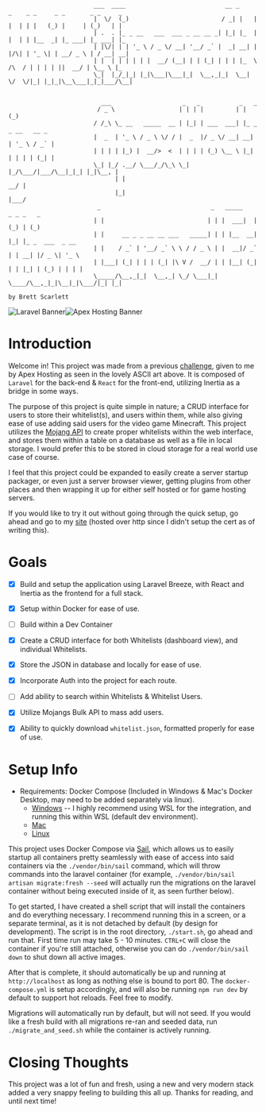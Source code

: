 ```
                        ___  ____                            __ _     _    _ _     _ _       _ _     _   
                        |  \/  (_)                          / _| |   | |  | | |   (_) |     | (_)   | |  
                        | .  . |_ _ __   ___  ___ _ __ __ _| |_| |_  | |  | | |__  _| |_ ___| |_ ___| |_ 
                        | |\/| | | '_ \ / _ \/ __| '__/ _` |  _| __| | |/\| | '_ \| | __/ _ \ | / __| __|
                        | |  | | | | | |  __/ (__| | | (_| | | | |_  \  /\  / | | | | ||  __/ | \__ \ |_ 
                        \_|  |_/_|_| |_|\___|\___|_|  \__,_|_|  \__|  \/  \/|_| |_|_|\__\___|_|_|___/\__|
                                                                                                         
                                                                                                         
                          ___                    _   _           _   _                                   
                         / _ \                  | | | |         | | (_)                                  
                        / /_\ \_ __   _____  __ | |_| | ___  ___| |_ _ _ __   __ _                       
                        |  _  | '_ \ / _ \ \/ / |  _  |/ _ \/ __| __| | '_ \ / _` |                      
                        | | | | |_) |  __/>  <  | | | | (_) \__ \ |_| | | | | (_| |                      
                        \_| |_/ .__/ \___/_/\_\ \_| |_/\___/|___/\__|_|_| |_|\__, |                      
                              | |                                             __/ |                      
                              |_|                                            |___/
                         _                               _   _____    _ _ _   _                          
                        | |                             | | |  ___|  | (_) | (_)                         
                        | |     __ _ _ __ __ ___   _____| | | |__  __| |_| |_ _  ___  _ __               
                        | |    / _` | '__/ _` \ \ / / _ \ | |  __|/ _` | | __| |/ _ \| '_ \              
                        | |___| (_| | | | (_| |\ V /  __/ | | |__| (_| | | |_| | (_) | | | |             
                        \_____/\__,_|_|  \__,_| \_/ \___|_| \____/\__,_|_|\__|_|\___/|_| |_|             

by Brett Scarlett
```


![Laravel Banner](https://laravel.com/img/logomark.min.svg)![Apex Hosting Banner](https://cdn.apexminecrafthosting.com/assets/images/apex_logo.webp)             




# Introduction

Welcome in! This project was made from a previous [challenge](https://github.com/13011brett/apex_challenge), given to me by Apex Hosting as seen in the lovely ASCII art above. It is composed of `Laravel` for the back-end & `React` for the front-end, utilizing Inertia as a bridge in some ways.

The purpose of this project is quite simple in nature; a CRUD interface for users to store their whitelist(s), and users within them, while also giving ease of use adding said users for the video game Minecraft. This project utilizes the [Mojang API](https://wiki.vg/Mojang_API#Usernames_to_UUIDs) to create proper whitelists within the web interface, and stores them within a table on a database as well as a file in local storage. I would prefer this to be stored in cloud storage for a real world use case of course.

I feel that this project could be expanded to easily create a server startup packager, or even just a server browser viewer, getting plugins from other places and then wrapping it up for either self hosted or for game hosting servers.

If you would like to try it out without going through the quick setup, go ahead and go to my [site](http://apex.scarletttech.com) (hosted over http since I didn't setup the cert as of writing this).

# Goals

- [x] Build and setup the application using Laravel Breeze, with React and Inertia as the frontend for a full stack.
- [X] Setup within Docker for ease of use.
- [ ] Build within a Dev Container
- [x] Create a CRUD interface for both Whitelists (dashboard view), and individual Whitelists.
- [x] Store the JSON in database and locally for ease of use.
- [x] Incorporate Auth into the project for each route.
- [ ] Add ability to search within Whitelists & Whitelist Users.
- [x] Utilize Mojangs Bulk API to mass add users.
- [x] Ability to quickly download `whitelist.json`, formatted properly for ease of use. 


# Setup Info

- Requirements: Docker Compose (Included in Windows & Mac's Docker Desktop, may need to be added separately via linux).
    - [Windows](https://docs.docker.com/desktop/install/windows-install/) -- I highly recommend using WSL for the integration, and running this within WSL (default dev environment).
    - [Mac](https://docs.docker.com/desktop/install/windows-install/)
    - [Linux](https://docs.docker.com/desktop/install/linux-install/)
 
This project uses Docker Compose via [Sail](https://laravel.com/docs/11.x/sail), which allows us to easily startup all containers pretty seamlessly with ease of access into said containers via the `./vendor/bin/sail` command, which will throw commands into the laravel container (for example, `./vendor/bin/sail artisan migrate:fresh --seed` will actually run the migrations on the laravel container without being executed inside of it, as seen further below).

To get started, I have created a shell script that will install the containers and do everything necessary. I recommend running this in a screen, or a separate terminal, as it is not detached by default (by design for development).
The script is in the root directory, `./start.sh`, go ahead and run that. First time run may take 5 - 10 minutes. `CTRL+C` will close the container if you're still attached, otherwise you can do `./vendor/bin/sail down` to shut down all active images.

After that is complete, it should automatically be up and running at `http://localhost` as long as nothing else is bound to port 80.
The `docker-compose.yml` is setup accordingly, and will also be running `npm run dev` by default to support hot reloads. Feel free to modify.

Migrations will automatically run by default, but will not seed. If you would like a fresh build with all migrations re-ran and seeded data, run `./migrate_and_seed.sh` while the container is actively running.

# Closing Thoughts

This project was a lot of fun and fresh, using a new and very modern stack added a very snappy feeling to building this all up. Thanks for reading, and until next time!
